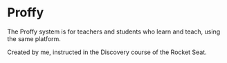 # Proffy
The Proffy system is for teachers and students who learn and teach, using the same platform.<br>

Created by me, instructed in the Discovery course of the Rocket Seat.
